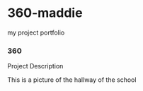 # 360-maddie
my project portfolio

### 360

<script src='//vizor.io/static/scripts/vizor-360-embed.js' data-vizorurl='//vizor.io/embed/madisonlane420/gtytyy'></script>

Project Description

This is a picture of the hallway of the school
